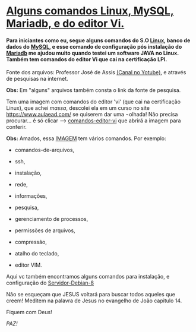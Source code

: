 # [Alguns comandos Linux, MySQL, Mariadb, e do editor Vi.](https://mlssystem.github.io/comandos/) 
 
#### Para iniciantes como eu, segue alguns comandos do S.O [Linux](https://github.com/mlssystem/comandos/blob/master/404.md), banco de dados do [MySQL](https://github.com/mlssystem/comandos/blob/master/mysql.md), e esse comando de configuração pós instalação do [Mariadb](https://github.com/mlssystem/comandos/blob/master/mariadb.md) me ajudou muito quando testei um software JAVA no Linux. Também tem comandos do editor Vi que cai na certificação LPI.

 Fonte dos arquivos: Professor José de Assis [(Canal no Yotube)](https://www.youtube.com/user/ProfessorJosedeAssis), e através de pesquisas na internet. 
 
 **Obs:** Em "alguns" arquivos também consta o link da fonte de pesquisa. 

Tem uma imagem com comandos do editor 'vi' (que cai na certificação Linux), que achei _massa_, descolei ela em um curso no site https://www.aulaead.com/  se quiserem dar uma ¬olhada! Não precisa procurar... é só clicar --> [comandos-editor-vi](https://github.com/mlssystem/comandos/blob/master/img/linux-cube.jpg) que abrirá a imagem para conferir.

 
**Obs:** Amados, essa [IMAGEM](https://github.com/mlssystem/comandos/blob/master/img/wallpaper-comandos-Linux-AulaEAD.jpg) tem vários comandos. Por exemplo: 

* comandos-de-arquivos,  

* ssh,  

* instalação,  

* rede,  

* informações,  

* pesquisa,  

* gerenciamento de processos,  

* permissões de arquivos,  

* compressão,  

* atalho do teclado,  

* editor VIM.  

Aqui vc também encontramos alguns comandos para instalação, e configuração do [Servidor-Debian-8](https://github.com/mlssystem/comandos/blob/master/servidor-debian-8.md)
 
Não se esqueçam que JESUS voltará para buscar todos aqueles que creem! Meditem na palavra de Jesus no evangelho de João capitulo 14.

Fiquem com Deus!

_PAZ!_

